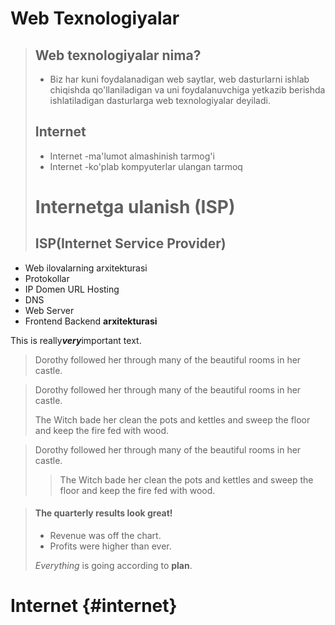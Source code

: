 # Web Texnologiyalar

> ## Web texnologiyalar nima?
> * Biz har kuni foydalanadigan web saytlar, web dasturlarni ishlab chiqishda qo'llaniladigan va uni foydalanuvchiga yetkazib berishda ishlatiladigan dasturlarga web texnologiyalar deyiladi. 
> ## Internet
> * Internet -ma'lumot almashinish tarmog'i
> * Internet -ko'plab kompyuterlar ulangan tarmoq
> # Internetga ulanish (ISP)
> ## ISP(Internet Service Provider)
> 




- Web ilovalarning arxitekturasi
- Protokollar
- IP Domen URL Hosting
- DNS
- Web Server
- Frontend Backend **arxitekturasi**

This is really***very***important text.

> Dorothy followed her through many of the beautiful rooms in her castle.

> Dorothy followed her through many of the beautiful rooms in her castle.
>
> The Witch bade her clean the pots and kettles and sweep the floor and keep the fire fed with wood.

> Dorothy followed her through many of the beautiful rooms in her castle.
>
>> The Witch bade her clean the pots and kettles and sweep the floor and keep the fire fed with wood.

> #### The quarterly results look great!
>
> - Revenue was off the chart.
> - Profits were higher than ever.
>
>  *Everything* is going according to **plan**.

# Internet {#internet}
